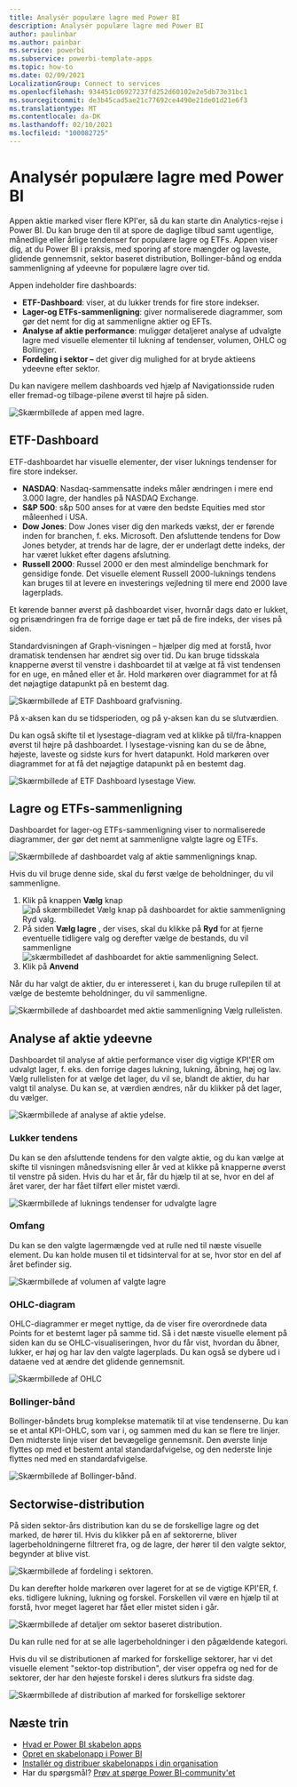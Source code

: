 ```yaml
---
title: Analysér populære lagre med Power BI
description: Analysér populære lagre med Power BI
author: paulinbar
ms.author: painbar
ms.service: powerbi
ms.subservice: powerbi-template-apps
ms.topic: how-to
ms.date: 02/09/2021
LocalizationGroup: Connect to services
ms.openlocfilehash: 934451c06927237fd252d60102e2e5db73e31bc1
ms.sourcegitcommit: de3b45cad5ae21c77692ce4490e21de01d21e6f3
ms.translationtype: MT
ms.contentlocale: da-DK
ms.lasthandoff: 02/10/2021
ms.locfileid: "100082725"
---
```

# <a name="analyze-popular-stocks-with-power-bi"></a>Analysér populære lagre med Power BI

Appen aktie marked viser flere KPI'er, så du kan starte din Analytics-rejse i Power BI. Du kan bruge den til at spore de daglige tilbud samt ugentlige, månedlige eller årlige tendenser for populære lagre og ETFs. Appen viser dig, at du Power BI i praksis, med sporing af store mængder og laveste, glidende gennemsnit, sektor baseret distribution, Bollinger-bånd og endda sammenligning af ydeevne for populære lagre over tid.

Appen indeholder fire dashboards:
* **ETF-Dashboard**: viser, at du lukker trends for fire store indekser. 
* **Lager-og ETFs-sammenligning**: giver normaliserede diagrammer, som gør det nemt for dig at sammenligne aktier og EFTs.
* **Analyse af aktie performance**: muliggør detaljeret analyse af udvalgte lagre med visuelle elementer til lukning af tendenser, volumen, OHLC og Bollinger.
* **Fordeling i sektor –** det giver dig mulighed for at bryde aktieens ydeevne efter sektor.

Du kan navigere mellem dashboards ved hjælp af Navigationsside ruden eller fremad-og tilbage-pilene øverst til højre på siden.

![Skærmbillede af appen med lagre.](media/service-connect-to-analyze-stocks/stocks-app.png)

## <a name="etf-dashboard"></a>ETF-Dashboard

ETF-dashboardet har visuelle elementer, der viser luknings tendenser for fire store indekser. 
* **NASDAQ**: Nasdaq-sammensatte indeks måler ændringen i mere end 3.000 lagre, der handles på NASDAQ Exchange.
* **S&P 500**: s&p 500 anses for at være den bedste Equities med stor måleenhed i USA.
* **Dow Jones**: Dow Jones viser dig den markeds vækst, der er førende inden for branchen, f. eks. Microsoft. Den afsluttende tendens for Dow Jones betyder, at trends har de lagre, der er underlagt dette indeks, der har været lukket efter dagens afslutning.
* **Russell 2000**: Russel 2000 er den mest almindelige benchmark for gensidige fonde. Det visuelle element Russell 2000-luknings tendens kan bruges til at levere en investerings vejledning til mere end 2000 lave lagerplads.

Et kørende banner øverst på dashboardet viser, hvornår dags dato er lukket, og prisændringen fra de forrige dage er tæt på de fire indeks, der vises på siden.

Standardvisningen af Graph-visningen – hjælper dig med at forstå, hvor dramatisk tendensen har ændret sig over tid. Du kan bruge tidsskala knapperne øverst til venstre i dashboardet til at vælge at få vist tendensen for en uge, en måned eller et år. Hold markøren over diagrammet for at få det nøjagtige datapunkt på en bestemt dag.

![Skærmbillede af ETF Dashboard grafvisning.](media/service-connect-to-analyze-stocks/etf-dashboard-graph.png)  

På x-aksen kan du se tidsperioden, og på y-aksen kan du se slutværdien.

Du kan også skifte til et lysestage-diagram ved at klikke på til/fra-knappen øverst til højre på dashboardet. I lysestage-visning kan du se de åbne, højeste, laveste og sidste kurs for hvert datapunkt. Hold markøren over diagrammet for at få det nøjagtige datapunkt på en bestemt dag.

![Skærmbillede af ETF Dashboard lysestage View.](media/service-connect-to-analyze-stocks/etf-dashboard-candlestick.png)

## <a name="stocks-and-etfs-comparison"></a>Lagre og ETFs-sammenligning

Dashboardet for lager-og ETFs-sammenligning viser to normaliserede diagrammer, der gør det nemt at sammenligne valgte lagre og ETFs.

![Skærmbillede af dashboardet valg af aktie sammenlignings knap.](media/service-connect-to-analyze-stocks/stocks-comparison-dashboard.png)

Hvis du vil bruge denne side, skal du først vælge de beholdninger, du vil sammenligne. 
1. Klik på knappen **Vælg** knap  ![ på skærmbilledet Vælg knap på dashboardet for aktie sammenligning Ryd valg.](media/service-connect-to-analyze-stocks/stocks-comparison-dashboard-select.png)
1. På siden **Vælg lagre** , der vises, skal du klikke på **Ryd** for at fjerne eventuelle tidligere valg og derefter vælge de bestands, du vil sammenligne  ![ skærmbilledet af dashboardet for aktie sammenligning Select.](media/service-connect-to-analyze-stocks/stocks-comparison-dashboard-select-clear.png)
1. Klik på **Anvend**

Når du har valgt de aktier, du er interesseret i, kan du bruge rullepilen til at vælge de bestemte beholdninger, du vil sammenligne.

![Skærmbillede af dashboardet med aktie sammenligning Vælg rullelisten.](media/service-connect-to-analyze-stocks/stocks-comparison-dashboard-select-dropdown.png)

## <a name="stock-performance-analysis"></a>Analyse af aktie ydeevne

 Dashboardet til analyse af aktie performance viser dig vigtige KPI'ER om udvalgt lager, f. eks. den forrige dages lukning, lukning, åbning, høj og lav. Vælg rullelisten for at vælge det lager, du vil se, blandt de aktier, du har valgt til analyse. Du kan se, at værdien ændres, når du klikker på det lager, du vælger.

![Skærmbillede af analyse af aktie ydelse.](media/service-connect-to-analyze-stocks/stocks-performance-select.png)
 
### <a name="closing-trend"></a>Lukker tendens

Du kan se den afsluttende tendens for den valgte aktie, og du kan vælge at skifte til visningen månedsvisning eller år ved at klikke på knapperne øverst til venstre på siden. Hvis du har et år, får du hjælp til at se, hvor en del af året varer, der har fået tilført eller mistet værdi.

![Skærmbillede af luknings tendenser for udvalgte lagre](media/service-connect-to-analyze-stocks/stocks-performance-closing-trend.png)  

### <a name="volume"></a>Omfang

Du kan se den valgte lagermængde ved at rulle ned til næste visuelle element. Du kan holde musen til et tidsinterval for at se, hvor stor en del af året befinder sig.

![Skærmbillede af volumen af valgte lagre](media/service-connect-to-analyze-stocks/stocks-performance-volume.png)
 
### <a name="ohlc-chart"></a>OHLC-diagram

OHLC-diagrammer er meget nyttige, da de viser fire overordnede data Points for et bestemt lager på samme tid. Så i det næste visuelle element på siden kan du se OHLC-visualiseringen, hvor du får vist, hvordan du åbner, lukker, er høj og har lav den valgte lagerplads. Du kan også se dybere ud i dataene ved at ændre det glidende gennemsnit. 

![Skærmbillede af OHLC](media/service-connect-to-analyze-stocks/stocks-performance-ohlc.png)

### <a name="bollinger-band"></a>Bollinger-bånd

Bollinger-båndets brug komplekse matematik til at vise tendenserne. Du kan se et antal KPI-OHLC, som var i, og sammen med du kan se flere tre linjer. Den midterste linje viser det bevægelige gennemsnit. Den øverste linje flyttes op med et bestemt antal standardafvigelse, og den nederste linje flyttes ned med en standardafvigelse.

![Skærmbillede af Bollinger-bånd.](media/service-connect-to-analyze-stocks/stocks-performance-bollinger.png) 

## <a name="sectorwise-distribution"></a>Sectorwise-distribution

På siden sektor-års distribution kan du se de forskellige lagre og det marked, de hører til. Hvis du klikker på en af sektorerne, bliver lagerbeholdningerne filtreret fra, og de lagre, der hører til den valgte sektor, begynder at blive vist. 

![Skærmbillede af fordeling i sektoren.](media/service-connect-to-analyze-stocks/sector-wise-distribution.png)
 
Du kan derefter holde markøren over lageret for at se de vigtige KPI'ER, f. eks. tidligere lukning, lukning og forskel. Forskellen vil være en hjælp til at forstå, hvor meget lageret har fået eller mistet siden i går.

![Skærmbillede af detaljer om sektor baseret distribution.](media/service-connect-to-analyze-stocks/sector-wise-distribution-detail.png)

Du kan rulle ned for at se alle lagerbeholdninger i den pågældende kategori.
 
Hvis du vil se distributionen af marked for forskellige sektorer, har vi det visuelle element "sektor-top distribution", der viser oppefra og ned for de sektorer, der har den højeste forskel i deres slutkurs fra sidste dag.

![Skærmbillede af distribution af marked for forskellige sektorer](media/service-connect-to-analyze-stocks/stocks-comparison-based-on-sector.png)


## <a name="next-steps"></a>Næste trin

* [Hvad er Power BI skabelon apps](service-template-apps-overview.md)
* [Opret en skabelonapp i Power BI](service-template-apps-create.md)
* [Installér og distribuer skabelonapps i din organisation](service-template-apps-install-distribute.md)
* Har du spørgsmål? [Prøv at spørge Power BI-community'et](https://community.powerbi.com/)

